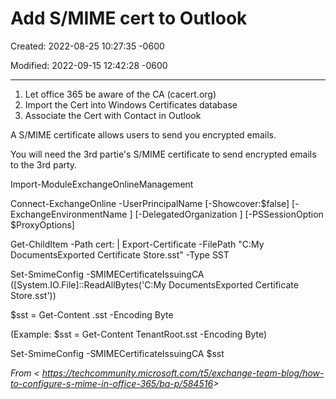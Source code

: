 # Add S/MIME cert to Outlook

Created: 2022-08-25 10:27:35 -0600

Modified: 2022-09-15 12:42:28 -0600

---

1. Let office 365 be aware of the CA (cacert.org)
2. Import the Cert into Windows Certificates database
3. Associate the Cert with Contact in Outlook

A S/MIME certificate allows users to send you encrypted emails.

You will need the 3rd partie's S/MIME certificate to send encrypted emails to the 3rd party.

Import-ModuleExchangeOnlineManagement

Connect-ExchangeOnline -UserPrincipalName <UPN> [-Showcover:$false] [-ExchangeEnvironmentName <Value>] [-DelegatedOrganization <String>] [-PSSessionOption $ProxyOptions]

Get-ChildItem -Path cert:<StoreCertPath> | Export-Certificate -FilePath "C:My DocumentsExported Certificate Store.sst" -Type SST

Set-SmimeConfig -SMIMECertificateIssuingCA ([System.IO.File]::ReadAllBytes('C:My DocumentsExported Certificate Store.sst'))

$sst = Get-Content <sst file copied from the box>.sst -Encoding Byte

(Example: $sst = Get-Content TenantRoot.sst -Encoding Byte)

Set-SmimeConfig -SMIMECertificateIssuingCA $sst

*From < <https://techcommunity.microsoft.com/t5/exchange-team-blog/how-to-configure-s-mime-in-office-365/ba-p/584516>>*
